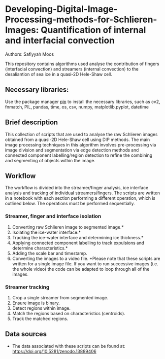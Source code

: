 # Developing-Digital-Image-Processing-methods-for-Schlieren-Images: Quantification of internal and interfacial convection
Authors: Safiyyah Moos

This repository contains algorithms used analyse the contribution of fingers (interfacial convection) and streamers (internal convection) to the desaliantion of sea ice in a quasi-2D Hele-Shaw cell.  

## Necessary libraries:

Use the package manager [pip](https://pip.pypa.io/en/stable/) to install the necessary libraries, such as cv2, fnmatch, PIL, pandas, time, os, csv, numpy, matplotlib.pyplot, datetime

## Brief description
This collection of scripts that are used to analyse the raw Schlieren images obtained from a quasi-2D Hele-Shaw cell using DIP methods. The main image processing techniques in this algorithm involves pre-processing via image division and segmentation via edge detection methods and connected component labelling/region detection to refine the combining and segmenting of objects within the image. 

## Workflow 
The workflow is divided into the streamer/finger analysis, ice interface analysis and tracking of individual streamers/fingers. The scripts are written in a notebook with each section performing a different operation, which is outlined below. The operations must be performed sequentially. 

### Streamer, finger and interface isolation 
1. Converting raw Schlieren image to segmented image.*
2. Isolating the ice-water interface.*
3. Tracking the ice-water interface and determining ice thickness.* 
4. Applying connected component labelling to track expulsions and determine characteristics.* 
5. Adding the scale bar and timestamp.
6. Converting the images to a video file. 
*Please note that these scripts are written for a single image file. If you want to run successive images (i.e. the whole video) the code can be adapted to loop through all of the images.  

### Streamer tracking 
1. Crop a single streamer from segmented image.
2. Ensure image is binary.
3. Detect regions within image.
4. Match the regions based on characteristics (centroids).
5. Track the matched regions.

## Data sources 
- The data associated with these scripts can be found at: https://doi.org/10.5281/zenodo.13889406
